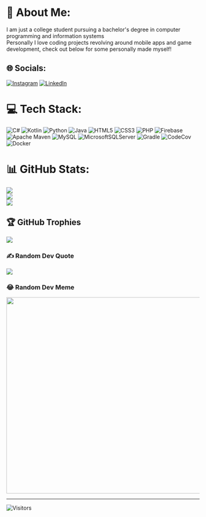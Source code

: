 # 💫 About Me:
I am just a college student pursuing a bachelor's degree in computer programming and information systems
<br>Personally I love coding projects revolving around mobile apps and game development, check out below for some personally made myself!


## 🌐 Socials:
[![Instagram](https://img.shields.io/badge/Instagram-%23E4405F.svg?logo=Instagram&logoColor=white)](https://www.instagram.com/jldevelops/) [![LinkedIn](https://img.shields.io/badge/LinkedIn-%230077B5.svg?logo=linkedin&logoColor=white)](https://linkedin.com/in/jldevelops) 

# 💻 Tech Stack:
![C#](https://img.shields.io/badge/c%23-%23239120.svg?style=for-the-badge&logo=c-sharp&logoColor=white) ![Kotlin](https://img.shields.io/badge/kotlin-%230095D5.svg?style=for-the-badge&logo=kotlin&logoColor=white) ![Python](https://img.shields.io/badge/python-3670A0?style=for-the-badge&logo=python&logoColor=ffdd54) ![Java](https://img.shields.io/badge/java-%23ED8B00.svg?style=for-the-badge&logo=java&logoColor=white) ![HTML5](https://img.shields.io/badge/html5-%23E34F26.svg?style=for-the-badge&logo=html5&logoColor=white) ![CSS3](https://img.shields.io/badge/css3-%231572B6.svg?style=for-the-badge&logo=css3&logoColor=white) ![PHP](https://img.shields.io/badge/php-%23777BB4.svg?style=for-the-badge&logo=php&logoColor=white) ![Firebase](https://img.shields.io/badge/firebase-%23039BE5.svg?style=for-the-badge&logo=firebase) ![Apache Maven](https://img.shields.io/badge/Apache%20Maven-C71A36?style=for-the-badge&logo=Apache%20Maven&logoColor=white) ![MySQL](https://img.shields.io/badge/mysql-%2300f.svg?style=for-the-badge&logo=mysql&logoColor=white) ![MicrosoftSQLServer](https://img.shields.io/badge/Microsoft%20SQL%20Sever-CC2927?style=for-the-badge&logo=microsoft%20sql%20server&logoColor=white) ![Gradle](https://img.shields.io/badge/Gradle-02303A.svg?style=for-the-badge&logo=Gradle&logoColor=white) ![CodeCov](https://img.shields.io/badge/codecov-%23ff0077.svg?style=for-the-badge&logo=codecov&logoColor=white) ![Docker](https://img.shields.io/badge/docker-%230db7ed.svg?style=for-the-badge&logo=docker&logoColor=white)
# 📊 GitHub Stats:
![](https://github-readme-stats.vercel.app/api?username=TwigJL&theme=great-gatsby&hide_border=false&include_all_commits=true&count_private=true)<br/>
![](https://github-readme-streak-stats.herokuapp.com/?user=TwigJL&theme=great-gatsby&hide_border=false)<br/>
![](https://github-readme-stats.vercel.app/api/top-langs/?username=TwigJL&theme=great-gatsby&hide_border=false&include_all_commits=true&count_private=true&layout=compact)

## 🏆 GitHub Trophies
![](https://github-profile-trophy.vercel.app/?username=TwigJL&theme=juicyfresh&no-frame=false&no-bg=false&margin-w=4)

### ✍️ Random Dev Quote
![](https://quotes-github-readme.vercel.app/api?type=horizontal&theme=radical)

### 😂 Random Dev Meme
<img src="https://i.redd.it/gc2m1tdq22w81.jpg" width="512px"/>

---
![Visitors](https://api.visitorbadge.io/api/visitors?path=twigjl&label=You%20are%20Visitor%20%23&labelColor=%2337d67a&countColor=%23d9e3f0&style=flat&labelStyle=none)






<!-- Proudly created with GPRM ( https://gprm.itsvg.in ) -->

